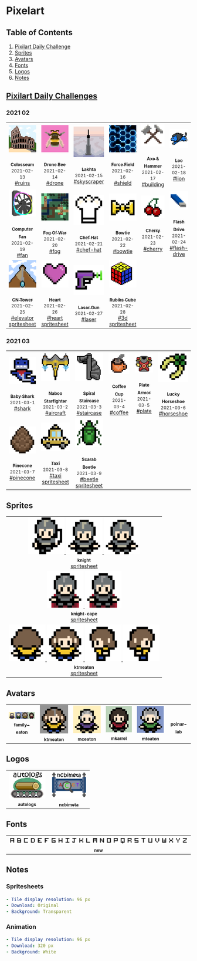 # Pixelart

## Table of Contents

1. [Pixilart Daily Challenge](https://github.com/ktmeaton/pixelart#pixilart-daily-challenge)
2. [Sprites](https://github.com/ktmeaton/pixelart#sprites)
3. [Avatars](https://github.com/ktmeaton/pixelart#avatars)
4. [Fonts](https://github.com/ktmeaton/pixelart#fonts)
5. [Logos](https://github.com/ktmeaton/pixelart#logos)
6. [Notes](https://github.com/ktmeaton/pixelart#notes)

## [Pixilart Daily Challenges](https://www.pixilart.com/challenges)

### 2021 02

<table>
  <tr>
    <td align='center'>
      <a href='dailies/2021/02/13_ruins_Colosseum.png'>
        <img src='dailies/2021/02/13_ruins_Colosseum.png' width='100px;' alt=''/>
        <br /> 
        <br />
        <sub>
          <b>Colosseum</b>
        </sub>   
      </a>
      <br />
      <small>2021-02-13</small>
      <br />       
      <a href='https://www.pixilart.com/search?term=ruins'>#ruins</a>
    </td>
    <td align='center'>
      <a href='dailies/2021/02/14_drone_Drone-Bee.png'>
        <img src='dailies/2021/02/14_drone_Drone-Bee.png' width='100px;' alt=''/>
        <br /> 
        <br />
        <sub>
          <b>Drone Bee</b>
        </sub>   
      </a>
      <br />
      <small>2021-02-14</small>
      <br />       
      <a href='https://www.pixilart.com/search?term=drone'>#drone</a>
    </td>
    <td align='center'>
      <a href='dailies/2021/02/15_skyscraper_Lakhta.png'>
        <img src='dailies/2021/02/15_skyscraper_Lakhta.png' width='100px;' alt=''/>
        <br /> 
        <br />
        <sub>
          <b>Lakhta</b>
        </sub>   
      </a>
      <br />
      <small>2021-02-15</small>
      <br />       
      <a href='https://www.pixilart.com/search?term=skyscraper'>#skyscraper</a>
    </td>
    <td align='center'>
      <a href='dailies/2021/02/16_shield_Force-Field.png'>
        <img src='dailies/2021/02/16_shield_Force-Field.png' width='100px;' alt=''/>
        <br /> 
        <br />
        <sub>
          <b>Force Field</b>
        </sub>   
      </a>
      <br />
      <small>2021-02-16</small>
      <br />       
      <a href='https://www.pixilart.com/search?term=shield'>#shield</a>
    </td>
    <td align='center'>
      <a href='dailies/2021/02/17_building_Axe-&-Hammer_96px.png'>
        <img src='dailies/2021/02/17_building_Axe-&-Hammer_96px.png' width='100px;' alt=''/>
        <br /> 
        <br />
        <sub>
          <b>Axe & Hammer</b>
        </sub>   
      </a>
      <br />
      <small>2021-02-17</small>
      <br />       
      <a href='https://www.pixilart.com/search?term=building'>#building</a>
    </td>
    <td align='center'>
      <a href='dailies/2021/02/18_lion_Leo.png'>
        <img src='dailies/2021/02/18_lion_Leo.png' width='100px;' alt=''/>
        <br /> 
        <br />
        <sub>
          <b>Leo</b>
        </sub>   
      </a>
      <br />
      <small>2021-02-18</small>
      <br />       
      <a href='https://www.pixilart.com/search?term=lion'>#lion</a>
    </td>
  </tr
  <tr>
    <td align='center'>
      <a href='dailies/2021/02/19_fan_Computer-Fan.png'>
        <img src='dailies/2021/02/19_fan_Computer-Fan.png' width='100px;' alt=''/>
        <br /> 
        <br />
        <sub>
          <b>Computer Fan</b>
        </sub>   
      </a>
      <br />
      <small>2021-02-19</small>
      <br />       
      <a href='https://www.pixilart.com/search?term=fan'>#fan</a>
    </td>
    <td align='center'>
      <a href='dailies/2021/02/20_fog_Fog-Of-War.png'>
        <img src='dailies/2021/02/20_fog_Fog-Of-War.png' width='100px;' alt=''/>
        <br /> 
        <br />
        <sub>
          <b>Fog Of War</b>
        </sub>   
      </a>
      <br />
      <small>2021-02-20</small>
      <br />       
      <a href='https://www.pixilart.com/search?term=fog'>#fog</a>
    </td>
    <td align='center'>
      <a href='dailies/2021/02/21_chef-hat_Chef-Hat_96px.png'>
        <img src='dailies/2021/02/21_chef-hat_Chef-Hat_96px.png' width='100px;' alt=''/>
        <br /> 
        <br />
        <sub>
          <b>Chef Hat</b>
        </sub>   
      </a>
      <br />
      <small>2021-02-21</small>
      <br />       
      <a href='https://www.pixilart.com/search?term=chef-hat'>#chef-hat</a>
    </td>
    <td align='center'>
      <a href='dailies/2021/02/22_bowtie_Bowtie_96px.png'>
        <img src='dailies/2021/02/22_bowtie_Bowtie_96px.png' width='100px;' alt=''/>
        <br /> 
        <br />
        <sub>
          <b>Bowtie</b>
        </sub>   
      </a>
      <br />
      <small>2021-02-22</small>
      <br />       
      <a href='https://www.pixilart.com/search?term=bowtie'>#bowtie</a>
    </td>
    <td align='center'>
      <a href='dailies/2021/02/23_cherry_Cherry_96px.png'>
        <img src='dailies/2021/02/23_cherry_Cherry_96px.png' width='100px;' alt=''/>
        <br /> 
        <br />
        <sub>
          <b>Cherry</b>
        </sub>   
      </a>
      <br />
      <small>2021-02-23</small>
      <br />       
      <a href='https://www.pixilart.com/search?term=cherry'>#cherry</a>
    </td>
    <td align='center'>
      <a href='dailies/2021/02/24_flash-drive_Flash-Drive_96px.png'>
        <img src='dailies/2021/02/24_flash-drive_Flash-Drive_96px.png' width='100px;' alt=''/>
        <br /> 
        <br />
        <sub>
          <b>Flash Drive</b>
        </sub>   
      </a>
      <br />
      <small>2021-02-24</small>
      <br />       
      <a href='https://www.pixilart.com/search?term=flash-drive'>#flash-drive</a>
    </td>
  </tr
  <tr>
    <td align='center'>
      <a href='dailies/2021/02/25_elevator_CN-Tower.gif'>
        <img src='dailies/2021/02/25_elevator_CN-Tower.gif' width='100px;' alt=''/>
        <br /> 
        <br />
        <sub>
          <b>CN Tower</b>
        </sub>   
      </a>
      <br />
      <small>2021-02-25</small>
      <br />       
      <a href='https://www.pixilart.com/search?term=elevator'>#elevator</a>
	<br />
        <a href='dailies/2021/02/25/25_elevator_CN-Tower_spritesheet.png'>spritesheet</a>
    </td>
    <td align='center'>
      <a href='dailies/2021/02/26_heart_Heart.gif'>
        <img src='dailies/2021/02/26_heart_Heart.gif' width='100px;' alt=''/>
        <br /> 
        <br />
        <sub>
          <b>Heart</b>
        </sub>   
      </a>
      <br />
      <small>2021-02-26</small>
      <br />       
      <a href='https://www.pixilart.com/search?term=heart'>#heart</a>
	<br />
        <a href='dailies/2021/02/26/26_heart_Heart_spritesheet.png'>spritesheet</a>
    </td>
    <td align='center'>
      <a href='dailies/2021/02/27_laser_Laser-Gun_96px.png'>
        <img src='dailies/2021/02/27_laser_Laser-Gun_96px.png' width='100px;' alt=''/>
        <br /> 
        <br />
        <sub>
          <b>Laser Gun</b>
        </sub>   
      </a>
      <br />
      <small>2021-02-27</small>
      <br />       
      <a href='https://www.pixilart.com/search?term=laser'>#laser</a>
    </td>
    <td align='center'>
      <a href='dailies/2021/02/28_3d_Rubiks-Cube.gif'>
        <img src='dailies/2021/02/28_3d_Rubiks-Cube.gif' width='100px;' alt=''/>
        <br /> 
        <br />
        <sub>
          <b>Rubiks Cube</b>
        </sub>   
      </a>
      <br />
      <small>2021-02-28</small>
      <br />       
      <a href='https://www.pixilart.com/search?term=3d'>#3d</a>
	<br />
        <a href='dailies/2021/02/28/28_3d_Rubiks-Cube_spritesheet.png'>spritesheet</a>
    </td>
  </tr>
</table>

### 2021 03

<table>
  <tr>
    <td align='center'>
      <a href='dailies/2021/03/1_shark_Baby-Shark_96px.png'>
        <img src='dailies/2021/03/1_shark_Baby-Shark_96px.png' width='100px;' alt=''/>
        <br /> 
        <br />
        <sub>
          <b>Baby Shark</b>
        </sub>   
      </a>
      <br />
      <small>2021-03-1</small>
      <br />       
      <a href='https://www.pixilart.com/search?term=shark'>#shark</a>
    </td>
    <td align='center'>
      <a href='dailies/2021/03/2_aircraft_Naboo-Starfighter_96px.png'>
        <img src='dailies/2021/03/2_aircraft_Naboo-Starfighter_96px.png' width='100px;' alt=''/>
        <br /> 
        <br />
        <sub>
          <b>Naboo Starfighter</b>
        </sub>   
      </a>
      <br />
      <small>2021-03-2</small>
      <br />       
      <a href='https://www.pixilart.com/search?term=aircraft'>#aircraft</a>
    </td>
    <td align='center'>
      <a href='dailies/2021/03/3_staircase_Spiral-Staircase_96px.png'>
        <img src='dailies/2021/03/3_staircase_Spiral-Staircase_96px.png' width='100px;' alt=''/>
        <br /> 
        <br />
        <sub>
          <b>Spiral Staircase</b>
        </sub>   
      </a>
      <br />
      <small>2021-03-3</small>
      <br />       
      <a href='https://www.pixilart.com/search?term=staircase'>#staircase</a>
    </td>
    <td align='center'>
      <a href='dailies/2021/03/4_coffee_Coffee-Cup_96px.png'>
        <img src='dailies/2021/03/4_coffee_Coffee-Cup_96px.png' width='100px;' alt=''/>
        <br /> 
        <br />
        <sub>
          <b>Coffee Cup</b>
        </sub>   
      </a>
      <br />
      <small>2021-03-4</small>
      <br />       
      <a href='https://www.pixilart.com/search?term=coffee'>#coffee</a>
    </td>
    <td align='center'>
      <a href='dailies/2021/03/5_plate_Plate-Armor_96px.png'>
        <img src='dailies/2021/03/5_plate_Plate-Armor_96px.png' width='100px;' alt=''/>
        <br /> 
        <br />
        <sub>
          <b>Plate Armor</b>
        </sub>   
      </a>
      <br />
      <small>2021-03-5</small>
      <br />       
      <a href='https://www.pixilart.com/search?term=plate'>#plate</a>
    </td>
    <td align='center'>
      <a href='dailies/2021/03/6_horseshoe_Lucky-Horseshoe_96px.png'>
        <img src='dailies/2021/03/6_horseshoe_Lucky-Horseshoe_96px.png' width='100px;' alt=''/>
        <br /> 
        <br />
        <sub>
          <b>Lucky Horseshoe</b>
        </sub>   
      </a>
      <br />
      <small>2021-03-6</small>
      <br />       
      <a href='https://www.pixilart.com/search?term=horseshoe'>#horseshoe</a>
    </td>
  </tr
  <tr>
    <td align='center'>
      <a href='dailies/2021/03/7_pinecone_Pinecone_96px.png'>
        <img src='dailies/2021/03/7_pinecone_Pinecone_96px.png' width='100px;' alt=''/>
        <br /> 
        <br />
        <sub>
          <b>Pinecone</b>
        </sub>   
      </a>
      <br />
      <small>2021-03-7</small>
      <br />       
      <a href='https://www.pixilart.com/search?term=pinecone'>#pinecone</a>
    </td>
    <td align='center'>
      <a href='dailies/2021/03/8_taxi_Taxi.gif'>
        <img src='dailies/2021/03/8_taxi_Taxi.gif' width='100px;' alt=''/>
        <br /> 
        <br />
        <sub>
          <b>Taxi</b>
        </sub>   
      </a>
      <br />
      <small>2021-03-8</small>
      <br />       
      <a href='https://www.pixilart.com/search?term=taxi'>#taxi</a>
	<br />
        <a href='dailies/2021/03/8/8_taxi_Taxi_spritesheet.png'>spritesheet</a>
    </td>
    <td align='center'>
      <a href='dailies/2021/03/9_beetle_Scarab-Beetle.gif'>
        <img src='dailies/2021/03/9_beetle_Scarab-Beetle.gif' width='100px;' alt=''/>
        <br /> 
        <br />
        <sub>
          <b>Scarab Beetle</b>
        </sub>   
      </a>
      <br />
      <small>2021-03-9</small>
      <br />       
      <a href='https://www.pixilart.com/search?term=beetle'>#beetle</a>
	<br />
        <a href='dailies/2021/03/9/9_beetle_Scarab-Beetle_spritesheet.png'>spritesheet</a>
    </td>
  </tr>
</table>

## Sprites

<table>
  <tr>
    <td align='center'>
      <a href='sprites/knight/knight_spritesheet.png'>
        <a href='sprites/knight/knight_cut.gif'>
                <img src='sprites/knight/knight_cut.gif' width='100px;' alt=''/> 
            </a>
        <a href='sprites/knight/knight_run.gif'>
                <img src='sprites/knight/knight_run.gif' width='100px;' alt=''/> 
            </a>
        <a href='sprites/knight/knight_stab.gif'>
                <img src='sprites/knight/knight_stab.gif' width='100px;' alt=''/> 
            </a>
        <br />
            <sub>
              <b>knight</b>
            </sub>
        </a>
        <br />
        <a href='sprites/knight/knight_spritesheet.png'>spritesheet</a> 
    </td>
  </tr>
  <tr>
    <td align='center'>
      <a href='sprites/knight-cape/knight-cape_spritesheet.png'>
        <a href='sprites/knight-cape/knight-cape_cut.gif'>
                <img src='sprites/knight-cape/knight-cape_cut.gif' width='100px;' alt=''/> 
            </a>
        <a href='sprites/knight-cape/knight-cape_run.gif'>
                <img src='sprites/knight-cape/knight-cape_run.gif' width='100px;' alt=''/> 
            </a>
        <br />
            <sub>
              <b>knight-cape</b>
            </sub>
        </a>
        <br />
        <a href='sprites/knight-cape/knight-cape_spritesheet.png'>spritesheet</a> 
    </td>
  </tr>
  <tr>
    <td align='center'>
      <a href='sprites/ktmeaton/ktmeaton_spritesheet.png'>
        <a href='sprites/ktmeaton/ktmeaton_walk-back.gif'>
                <img src='sprites/ktmeaton/ktmeaton_walk-back.gif' width='100px;' alt=''/> 
            </a>
        <a href='sprites/ktmeaton/ktmeaton_walk-front.gif'>
                <img src='sprites/ktmeaton/ktmeaton_walk-front.gif' width='100px;' alt=''/> 
            </a>
        <a href='sprites/ktmeaton/ktmeaton_walk-left.gif'>
                <img src='sprites/ktmeaton/ktmeaton_walk-left.gif' width='100px;' alt=''/> 
            </a>
        <a href='sprites/ktmeaton/ktmeaton_walk-right.gif'>
                <img src='sprites/ktmeaton/ktmeaton_walk-right.gif' width='100px;' alt=''/> 
            </a>
        <br />
            <sub>
              <b>ktmeaton</b>
            </sub>
        </a>
        <br />
        <a href='sprites/ktmeaton/ktmeaton_spritesheet.png'>spritesheet</a> 
    </td>
  </tr>
</table>

## Avatars

<table>
  <tr>
    <td align='center'>
        <a href='avatars/family-eaton/family-eaton_96px.png'>
            <img src='avatars/family-eaton/family-eaton_96px.png' width='100px;' alt=''/>
            <br />
            <sub>
                <b>family-eaton</b>
            </sub>
        </a>
    </td>
    <td align='center'>
        <a href='avatars/ktmeaton/ktmeaton_96px.png'>
            <img src='avatars/ktmeaton/ktmeaton_96px.png' width='100px;' alt=''/>
            <br />
            <sub>
                <b>ktmeaton</b>
            </sub>
        </a>
    </td>
    <td align='center'>
        <a href='avatars/mceaton/mceaton_96px.png'>
            <img src='avatars/mceaton/mceaton_96px.png' width='100px;' alt=''/>
            <br />
            <sub>
                <b>mceaton</b>
            </sub>
        </a>
    </td>
    <td align='center'>
        <a href='avatars/mkarrel/mkarrel_96px.png'>
            <img src='avatars/mkarrel/mkarrel_96px.png' width='100px;' alt=''/>
            <br />
            <sub>
                <b>mkarrel</b>
            </sub>
        </a>
    </td>
    <td align='center'>
        <a href='avatars/mteaton/mteaton_96px.png'>
            <img src='avatars/mteaton/mteaton_96px.png' width='100px;' alt=''/>
            <br />
            <sub>
                <b>mteaton</b>
            </sub>
        </a>
    </td>
    <td align='center'>
        <a href=''>
            <img src='' width='100px;' alt=''/>
            <br />
            <sub>
                <b>poinar-lab</b>
            </sub>
        </a>
    </td>
  </tr
  </tr>
</table>

## Logos

<table>
  <tr>
    <td align='center'>
        <a href='logos/autologs/autologs.png'>
            <img src='logos/autologs/autologs.png' width='100px;' alt=''/>
            <br />
            <sub>
                <b>autologs</b>
            </sub>
        </a>
    </td>
    <td align='center'>
        <a href='logos/ncbimeta/ncbimeta.png'>
            <img src='logos/ncbimeta/ncbimeta.png' width='100px;' alt=''/>
            <br />
            <sub>
                <b>ncbimeta</b>
            </sub>
        </a>
    </td>
  </tr>
</table>

## Fonts

<table>
  <tr>
    <td align='center'>
        <a href='fonts/new/new.png'>
            <img src='fonts/new/new.png' width='700px;' alt=''/>
            <br />
            <sub>
                <b>new</b>
            </sub>
        </a>
    </td>
  </tr>
</table>

## Notes

### Spritesheets

```yaml
- Tile display resolution: 96 px
- Download: Original
- Background: Transparent
```
### Animation

```yaml
- Tile display resolution: 96 px
- Download: 320 px
- Background: White
```

